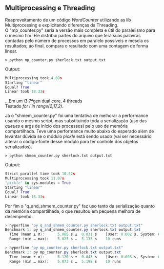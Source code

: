 ## Multiprocessing e Threading

Reaproveitamento de um código _WordCounter_ utilizando as lib Multiprocessing e explicitando diferenças da Threading.  
O "mp\_counter.py" seria a versão mais completa e útil do paralelismo para o mesmo fim. Ele distribui partes do arquivo que terá suas palavras contadas pelo número de processos em paralelo possíveis e mescla os resultados; ao final, compara o resultado com uma contagem de forma linear.  
  
~~~
> python mp_counter.py sherlock.txt output.txt
~~~
Output:
~~~Python
Multiprocessing took 4.69s
Starting "linear"
Equal? True
Linear took 18.33s
~~~
...Em um i3 7ªgen dual core, 4 threads  
Testado _for i in range(2,17,2)_.
  
Já o "shmem\_counter.py" foi uma tentativa de melhorar a performance usando o mesmo script, mas substituindo toda a serialização (uso das _queues_ e args de início dos processos) pelo uso de memória compartilhada. Teve uma performance muito abaixo do esperado além de levantar dúvida se o módulo _pickle_ está sendo usado (vai ser necessário alterar o código-fonte desse módulo para ter controle dos objetos serializados).

~~~
> python shmem_counter.py sherlock.txt output.txt
~~~
Output:
~~~Python
Strict parallel time took 10.52s
Multiprocessing took 11.07s
"pickle" in sys.modules = True
Starting "linear"
Equal? True
Linear took 18.33s
~~~

Por fim o "q_and_shmem_counter.py" faz uso tanto da serialização quanto da memória compartilhada, o que resultou em pequena melhora de desempenho.

~~~PowerShell
> hyperfine "py q_and_shmem_counter.py sherlock.txt output.txt"
Benchmark 1: py q_and_shmem_counter.py sherlock.txt output.txt
  Time (mean ± σ):      5.065 s ±  0.031 s    [User: 0.002 s, System: 0.015 s]
  Range (min … max):    5.025 s …  5.135 s    10 runs

> hyperfine "py mp_counter.py sherlock.txt output.txt"
Benchmark 1: py mp_counter.py sherlock.txt output.txt
  Time (mean ± σ):      5.120 s ±  0.043 s    [User: 0.005 s, System: 0.009 s]
  Range (min … max):    5.073 s …  5.198 s    10 runs
~~~
